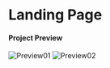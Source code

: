 # Landing Page

#### Project Preview

![Preview01](https://user-images.githubusercontent.com/41551840/120402255-14c4b800-c318-11eb-98be-2b1d59a3c00a.png)
![Preview02](https://user-images.githubusercontent.com/41551840/120402257-155d4e80-c318-11eb-9b10-b58e7560a0fe.png)
